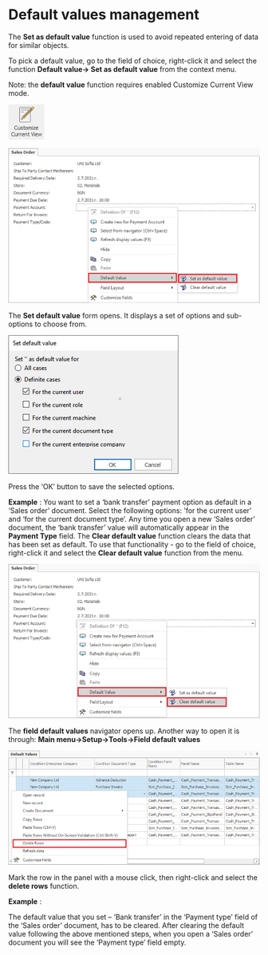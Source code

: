 
# Default values management

The <b>Set as default value</b> function is used to avoid repeated entering of data for similar objects.

To pick a default value, go to the field of choice, right-click it and select the function <b> Default value→ Set as default value</b> from the context menu.

Note: the <b>default value</b> function requires enabled </b>Customize Current View</b> mode.

![Customize current view](pictures/customize-view.png)  

![Set default value](pictures/set-defaultvalue1.png) 

 The <b>Set default value</b> form opens. It displays a set of options and sub-options to choose from. 

![Value form](pictures/value-form.png)   

Press the ‘OK’ button to save the selected options. 

<b>Example</b> :
You want to set a ‘bank transfer’ payment option as default in a ‘Sales order’ document. Select the following options: ’for the current user’ and ‘for the current document type’. Any time you open a new ‘Sales order’ document, the ‘bank transfer’ value will automatically appear in the <b>Payment Type</b> field. 
The <b>Clear default value</b> function clears the data that has been set as default. To use that functionality - go to the field of choice, right-click it and select the <b>Clear default value</b> function from the menu.

![Clear default value](pictures/clear-defaultvalue1.png)  

The <b>field default values</b> navigator opens up. Another way to open it is through: <b>Main menu→Setup→Tools→Field default values</b>

![Delete rows](pictures/delete-rows.png)
 
Mark the row in the panel with a mouse click, then right-click and select the <b>delete rows</b> function.

<b>Example</b> :

The default value that you set – ‘Bank transfer’ in the ‘Payment type’ field of the ‘Sales order’ document, has to be cleared. After clearing the default value following the above mentioned steps, when you open a ‘Sales order’ document you will see the ‘Payment type’ field empty.
